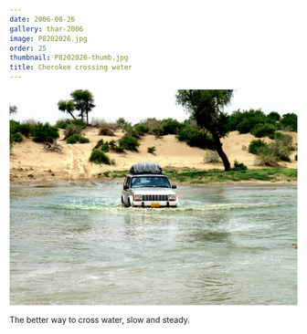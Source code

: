 ```yaml
---
date: 2006-08-26
gallery: thar-2006
image: P8202026.jpg
order: 25
thumbnail: P8202026-thumb.jpg
title: Cherokee crossing water
---
```


![Cherokee crossing water](./P8202026.jpg)

The better way to cross water, slow and steady.